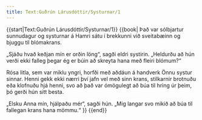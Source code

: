 ```yaml
---
title: Text:Guðrún Lárusdóttir/Systurnar/1
---
```


{{start|Text:Guðrún Lárusdóttir/Systurnar/1}}
{{book|
Það var sólbjartur sunnudagur og systurnar á Hamri sátu í brekkunni við sveitabæinn og bjuggu til blómakrans.

„Sjáðu hvað keðjan mín er orðin löng“, sagði eldri systirin.
„Heldurðu að hún verði ekki falleg þegar ég er búin að skreyta hana með fleiri blómum?“

Rósa litla, sem var miklu yngri, horfði með aðdáun á handverk Önnu systur sinnar.
Henni gekk ekki nærri því jafn vel með sinn krans, stilkarnir brotnuðu eða klofnuðu hjá henni, svo að það var ómögulegt að búa til hring úr þeim, þó gerði hún sitt besta.

„Elsku Anna mín, hjálpaðu mér“, sagði hún.
„Mig langar svo mikið að búa til fallegan krans hana mömmu.“
}}
{{end}}